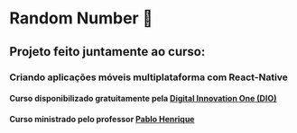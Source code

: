 # Random Number :scroll:

## Projeto feito juntamente ao curso:

### Criando aplicações móveis multiplataforma com React-Native

#### Curso disponibilizado gratuitamente pela [Digital Innovation One (DIO)](https://web.digitalinnovation.one/)

#### Curso ministrado pelo professor [Pablo Henrique](https://github.com/pablohdev)